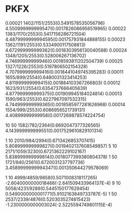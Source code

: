 # PKFX
0.00021 1402/1151/2553(0.5491578535056796) 4.550999999999547(0.0017826086956519965)
0.00022 1383/1170/2553(0.5417156286721504) 4.4879999999994595(0.001757931844888155)
0.00023 1362/1191/2553(0.5334900117508813) 4.672999999999362(0.0018303956130040588)
0.00024 1348/1205/2553(0.528006267136702) 4.74699999999946(0.0018593811202504739)
0.00025 1327/1226/2553(0.5197806502154328) 4.707999999999416(0.0018441049745395283)
0.00011 1655/899/2554(0.6480031323414253) 4.811999999999415(0.001884103367266803)
0.00012 1623/931/2554(0.6354737666405639) 4.877999999999375(0.001909945184024814)
0.00013 1590/963/2553(0.6227967097532315) 4.744999999999365(0.0018585977281626968)
0.00014 1554/999/2553(0.6086956521739131) 4.40899999999958(0.0017269878574224754)

10  50  1582/782/2364(0.6692047377326565) 4.143999999999551(0.0017529610829101314)

1   10  2010/984/2994(0.6713426853707415) 5.808999999999827(0.0019402137608549857)
5   10  2171/1059/3230(0.6721362229102167) 5.838999999999814(0.0018077399380804378)
1   50  1721/840/2561(0.6720031237797736) 3.4589999999994347(0.001350644279578069)

1   10  4999/4859/9858(0.5071008318117265) -2.6040000000018466(-2.641509433964137E-4)
9   10  5058/4231/9289(0.5445150177629454) 0.5490000000001771(5.9102163849733787E-5)
1   50  2537/2339/4876(0.5203035274815423) -1.2300000000003024(-2.5225594749801115E-4)
